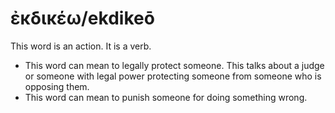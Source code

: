 # ἐκδικέω/ekdikeō
This word is an action. It is a verb.
* This word can mean to legally protect someone. This talks about a judge or someone with legal power protecting someone from someone who is opposing them.
* This word can mean to punish someone for doing something wrong. 

